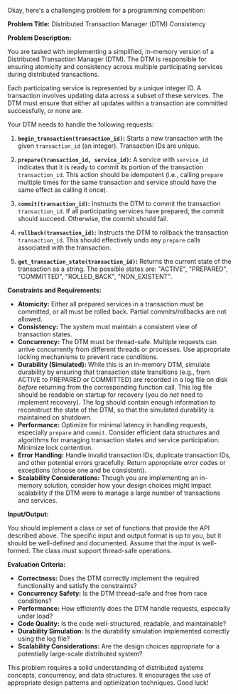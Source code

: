 Okay, here's a challenging problem for a programming competition:

**Problem Title:** Distributed Transaction Manager (DTM) Consistency

**Problem Description:**

You are tasked with implementing a simplified, in-memory version of a Distributed Transaction Manager (DTM). The DTM is responsible for ensuring atomicity and consistency across multiple participating services during distributed transactions.

Each participating service is represented by a unique integer ID.  A transaction involves updating data across a subset of these services. The DTM must ensure that either all updates within a transaction are committed successfully, or none are.

Your DTM needs to handle the following requests:

1.  **`begin_transaction(transaction_id)`:**  Starts a new transaction with the given `transaction_id` (an integer).  Transaction IDs are unique.

2.  **`prepare(transaction_id, service_id)`:**  A service with `service_id` indicates that it is ready to commit its portion of the transaction `transaction_id`.  This action should be idempotent (i.e., calling `prepare` multiple times for the same transaction and service should have the same effect as calling it once).

3.  **`commit(transaction_id)`:**  Instructs the DTM to commit the transaction `transaction_id`.  If all participating services have prepared, the commit should succeed. Otherwise, the commit should fail.

4.  **`rollback(transaction_id)`:** Instructs the DTM to rollback the transaction `transaction_id`.  This should effectively undo any `prepare` calls associated with the transaction.

5.  **`get_transaction_state(transaction_id)`:**  Returns the current state of the transaction as a string. The possible states are: "ACTIVE", "PREPARED", "COMMITTED", "ROLLED_BACK", "NON_EXISTENT".

**Constraints and Requirements:**

*   **Atomicity:** Either all prepared services in a transaction must be committed, or all must be rolled back.  Partial commits/rollbacks are not allowed.
*   **Consistency:** The system must maintain a consistent view of transaction states.
*   **Concurrency:** The DTM must be thread-safe. Multiple requests can arrive concurrently from different threads or processes. Use appropriate locking mechanisms to prevent race conditions.
*   **Durability (Simulated):** While this is an in-memory DTM, simulate durability by ensuring that transaction state transitions (e.g., from ACTIVE to PREPARED or COMMITTED) are recorded in a log file on disk *before* returning from the corresponding function call. This log file should be readable on startup for recovery (you do *not* need to implement recovery). The log should contain enough information to reconstruct the state of the DTM, so that the simulated durability is maintained on shutdown.
*   **Performance:** Optimize for minimal latency in handling requests, especially `prepare` and `commit`.  Consider efficient data structures and algorithms for managing transaction states and service participation.  Minimize lock contention.
*   **Error Handling:**  Handle invalid transaction IDs, duplicate transaction IDs, and other potential errors gracefully.  Return appropriate error codes or exceptions (choose one and be consistent).
*   **Scalability Considerations:** Though you are implementing an in-memory solution, consider how your design choices might impact scalability if the DTM were to manage a large number of transactions and services.

**Input/Output:**

You should implement a class or set of functions that provide the API described above.  The specific input and output format is up to you, but it should be well-defined and documented.  Assume that the input is well-formed. The class must support thread-safe operations.

**Evaluation Criteria:**

*   **Correctness:**  Does the DTM correctly implement the required functionality and satisfy the constraints?
*   **Concurrency Safety:** Is the DTM thread-safe and free from race conditions?
*   **Performance:** How efficiently does the DTM handle requests, especially under load?
*   **Code Quality:** Is the code well-structured, readable, and maintainable?
*   **Durability Simulation:** Is the durability simulation implemented correctly using the log file?
*   **Scalability Considerations:** Are the design choices appropriate for a potentially large-scale distributed system?

This problem requires a solid understanding of distributed systems concepts, concurrency, and data structures.  It encourages the use of appropriate design patterns and optimization techniques. Good luck!
